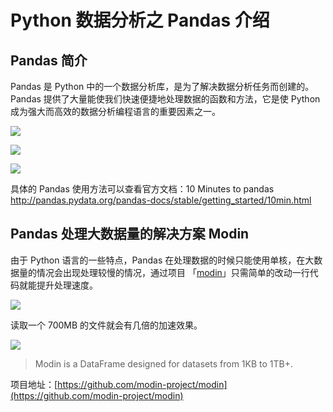 # Python 数据分析之 Pandas 介绍

## Pandas 简介

Pandas 是 Python 中的一个数据分析库，是为了解决数据分析任务而创建的。Pandas 提供了大量能使我们快速便捷地处理数据的函数和方法，它是使 Python 成为强大而高效的数据分析编程语言的重要因素之一。

![](https://7465-test-3c9b5e-1258459492.tcb.qcloud.la/GitHub精选/pandas/pandas.1.png)

![](https://7465-test-3c9b5e-1258459492.tcb.qcloud.la/GitHub精选/pandas/pandas.2.png)

![](https://7465-test-3c9b5e-1258459492.tcb.qcloud.la/GitHub精选/pandas/pandas.3.png)

具体的 Pandas 使用方法可以查看官方文档：10 Minutes to pandas http://pandas.pydata.org/pandas-docs/stable/getting_started/10min.html

## Pandas 处理大数据量的解决方案 Modin

由于 Python 语言的一些特点，Pandas 在处理数据的时候只能使用单核，在大数据量的情况会出现处理较慢的情况，通过项目 「[modin](https://github.com/modin-project/modin)」只需简单的改动一行代码就能提升处理速度。

![](https://7465-test-3c9b5e-1258459492.tcb.qcloud.la/GitHub精选/pandas/modin.png)

读取一个 700MB 的文件就会有几倍的加速效果。

![](https://raw.githubusercontent.com/modin-project/modin/master/docs/img/read_csv_benchmark.png)

> Modin is a DataFrame designed for datasets from 1KB to 1TB+.

项目地址：[https://github.com/modin-project/modin](https://github.com/modin-project/modin)